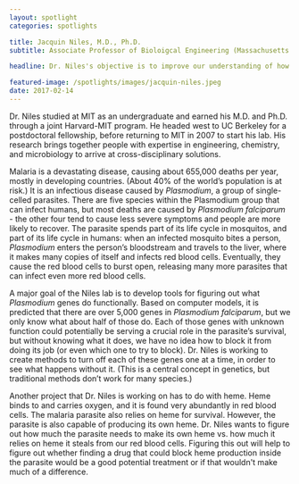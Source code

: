 ```yaml
---
layout: spotlight
categories: spotlights

title: Jacquin Niles, M.D., Ph.D.
subtitle: Associate Professor of Bioloigcal Engineering (Massachusetts Institute of Technology)

headline: Dr. Niles's objective is to improve our understanding of how the malaria parasite works in order to design treatment options that are biologically based. Although most drugs currently used to treat or prevent malaria seem to work well, we don’t really understand why.

featured-image: /spotlights/images/jacquin-niles.jpeg
date: 2017-02-14
---
```


Dr. Niles studied at MIT as an undergraduate and earned his M.D. and Ph.D. through a joint Harvard-MIT program. He headed west to UC Berkeley for a postdoctoral fellowship, before returning to MIT in 2007 to start his lab. His research brings together people with expertise in engineering, chemistry, and microbiology to arrive at cross-disciplinary solutions.

Malaria is a devastating disease, causing about 655,000 deaths per year, mostly in developing countries. (About 40% of the world’s population is at risk.) It is an infectious disease caused by <i>Plasmodium</i>, a group of single-celled parasites. There are five species within the Plasmodium group that can infect humans, but most deaths are caused by <i>Plasmodium falciparum</i> - the other four tend to cause less severe symptoms and people are more likely to recover. The parasite spends part of its life cycle in mosquitos, and part of its life cycle in humans: when an infected mosquito bites a person, <i>Plasmodium</i> enters the person’s bloodstream and travels to the liver, where it makes many copies of itself and infects red blood cells. Eventually, they cause the red blood cells to burst open, releasing many more parasites that can infect even more red blood cells.

A major goal of the Niles lab is to develop tools for figuring out what <i>Plasmodium</i> genes do functionally. Based on computer models, it is predicted that there are over 5,000 genes in <i>Plasmodium falciparum</i>, but we only know what about half of those do. Each of those genes with unknown function could potentially be serving a crucial role in the parasite’s survival, but without knowing what it does, we have no idea how to block it from doing its job (or even which one to try to block). Dr. Niles is working to create methods to turn off each of these genes one at a time, in order to see what happens without it. (This is a central concept in genetics, but traditional methods don’t work for many species.)

Another project that Dr. Niles is working on has to do with heme. Heme binds to and carries oxygen, and it is found very abundantly in red blood cells. The malaria parasite also relies on heme for survival. However, the parasite is also capable of producing its own heme. Dr. Niles wants to figure out how much the parasite needs to make its own heme vs. how much it relies on heme it steals from our red blood cells. Figuring this out will help to figure out whether finding a drug that could block heme production inside the parasite would be a good potential treatment or if that wouldn't make much of a difference.